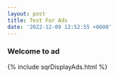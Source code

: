 ```yaml
---
layout: post
title: Test For Ads
date: '2022-12-09 12:52:55 +0600'
---
```



### Welcome to ad

{% include sqrDisplayAds.html %}
